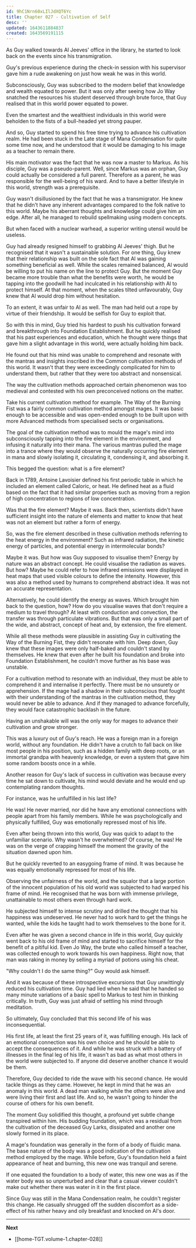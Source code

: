 ```yaml
---
id: 9hC1Nrn60xLIlJdXQT6Yc
title: Chapter 027 - Cultivation of Self
desc: ''
updated: 1643611884837
created: 1643569191115
---
```


As Guy walked towards Al Jeeves' office in the library, he started to look back on the events since his transmigration.

Guy's previous experience during the check-in session with his supervisor gave him a rude awakening on just how weak he was in this world.

Subconsciously, Guy was subscribed to the modern belief that knowledge and wealth equated to power. But it was only after seeing how Jo Way snatched the resources his student deserved through brute force, that Guy realised that in this world power equated to power.

Even the smartest and the wealthiest individuals in this world were beholden to the fists of a bull-headed yet strong pauper.

And so, Guy started to spend his free time trying to advance his cultivation realm. He had been stuck in the Late stage of Mana Condensation for quite some time now, and he understood that it would be damaging to his image as a teacher to remain there. 

His main motivator was the fact that he was now a master to Markus. As his disciple, Guy was a pseudo-parent. Well, since Markus was an orphan, Guy could actually be considered a full parent. Therefore as a parent, he was responsible for the well-being of his ward. And to have a better lifestyle in this world, strength was a prerequisite.

Guy wasn't disillusioned by the fact that he was a transmigrator. He knew that he didn't have any inherent advantages compared to the folk native to this world. Maybe his aberrant thoughts and knowledge could give him an edge. After all, he managed to rebuild spellmaking using modern concepts. 

But when faced with a nuclear warhead, a superior writing utensil would be useless.

Guy had already resigned himself to grabbing Al Jeeves' thigh. But he recognised that it wasn't a sustainable solution. For one thing, Guy knew that their relationship was built on the sole fact that Al was gaining something beneficial as well. While the scales remained balanced, Al would be willing to put his name on the line to protect Guy. But the moment Guy became more trouble than what the benefits were worth, he would be tapping into the goodwill he had inculcated in his relationship with Al to protect himself. At that moment, when the scales tilted unfavourably, Guy knew that Al would drop him without hesitation.

To an extent, it was unfair to Al as well. The man had held out a rope by virtue of their friendship. It would be selfish for Guy to exploit that.

So with this in mind, Guy tried his hardest to push his cultivation forward and breakthrough into Foundation Establishment. But he quickly realised that his past experiences and education, which he thought were things that gave him a slight advantage in this world, were actually holding him back.

He found out that his mind was unable to comprehend and resonate with the mantras and insights inscribed in the Common cultivation methods of this world. It wasn't that they were exceedingly complicated for him to understand them, but rather that they were too abstract and nonsensical.

The way the cultivation methods approached certain phenomenon was too medieval and contested with his own preconceived notions on the matter.

Take his current cultivation method for example. The Way of the Burning Fist was a fairly common cultivation method amongst mages. It was basic enough to be accessible and was open-ended enough to be built upon with more Advanced methods from specialised sects or organisations.

The goal of the cultivation method was to mould the mage's mind into subconsciously tapping into the fire element in the environment, and infusing it naturally into their mana. The various mantras pulled the mage into a trance where they would observe the naturally occurring fire element in mana and slowly isolating it, circulating it, condensing it, and absorbing it.

This begged the question: what is a fire element?

Back in 1789, Antoine Lavoisier defined his first periodic table in which he included an element called Caloric, or heat. He defined heat as a fluid based on the fact that it had similar properties such as moving from a region of high concentration to regions of low concentration. 

Was that the fire element? Maybe it was. Back then, scientists didn't have sufficient insight into the nature of elements and matter to know that heat was not an element but rather a form of energy.

So, was the fire element described in these cultivation methods referring to the heat energy in the environment? Such as infrared radiation, the kinetic energy of particles, and potential energy in intermolecular bonds?

Maybe it was. But how was Guy supposed to visualise them? Energy by nature was an abstract concept. He could visualise the radiation as waves. But how? Maybe he could refer to how infrared emissions were displayed in heat maps that used visible colours to define the intensity. However, this was also a method used by humans to comprehend abstract idea. It was not an accurate representation.

Alternatively, he could identify the energy as waves. Which brought him back to the question, how? How do you visualise waves that don't require a medium to travel through? At least with conduction and convection, the transfer was through particulate vibrations. But that was only a small part of the wide, and abstract, concept of heat and, by extension, the fire element.

While all these methods were plausible in assisting Guy in cultivating the Way of the Burning Fist, they didn't resonate with him. Deep down, Guy knew that these images were only half-baked and couldn't stand by themselves. He knew that even after he built his foundation and broke into Foundation Establishment, he couldn't move further as his base was unstable.

For a cultivation method to resonate with an individual, they must be able to comprehend it and internalise it perfectly. There must be no unsurety or apprehension. If the mage had a shadow in their subconscious that fought with their understanding of the mantras in the cultivation method, they would never be able to advance. And if they managed to advance forcefully, they would face catastrophic backlash in the future.

Having an unshakable will was the only way for mages to advance their cultivation and grow stronger.

This was a luxury out of Guy's reach. He was a foreign man in a foreign world, without any foundation. He didn't have a crutch to fall back on like most people in his position, such as a hidden family with deep roots, or an immortal grandpa with heavenly knowledge, or even a system that gave him some random boosts once in a while.

Another reason for Guy's lack of success in cultivation was because every time he sat down to cultivate, his mind would deviate and he would end up contemplating random thoughts.

For instance, was he unfulfilled in his last life?

He was! He never married, nor did he have any emotional connections with people apart from his family members. While he was psychologically and physically fulfilled, Guy was emotionally repressed most of his life.

Even after being thrown into this world, Guy was quick to adapt to the unfamiliar scenario. Why wasn't he overwhelmed? Of course, he was! He was on the verge of crapping himself the moment the gravity of the situation dawned upon him.

But he quickly reverted to an easygoing frame of mind. It was because he was equally emotionally repressed for most of his life.

Observing the unfairness of the world, and the squalor that a large portion of the innocent population of his old world was subjected to had warped his frame of mind. He recognised that he was born with immense privilege, unattainable to most others even through hard work.

He subjected himself to intense scrutiny and drilled the thought that his happiness was undeserved. He never had to work hard to get the things he wanted, while the kids he taught had to work themselves to the bone for it.

Even after he was given a second chance in life in this world, Guy quickly went back to his old frame of mind and started to sacrifice himself for the benefit of a pitiful kid. Even Jo Way, the brute who called himself a teacher, was collected enough to work towards his own happiness. Right now, that man was raking in money by selling a myriad of potions using his cheat.

"Why couldn't I do the same thing?" Guy would ask himself.

And it was because of these introspective excursions that Guy unwittingly reduced his cultivation time. Guy had lied when he said that he handed so many minute variations of a basic spell to Markus to test him in thinking critically. In truth, Guy was just afraid of settling his mind through meditation.

So ultimately, Guy concluded that this second life of his was inconsequential.

His first life, at least the first 25 years of it, was fulfilling enough. His lack of an emotional connection was his own choice and he should be able to accept the consequences of it. And while he was struck with a battery of illnesses in the final leg of his life, it wasn't as bad as what most others in the world were subjected to. If anyone did deserve another chance it would be them.

Therefore, Guy decided to ride the wave with his second chance. He would tackle things as they came. However, he kept in mind that he was an anomaly in this world. A dead man walking while the others were alive and were living their first and last life. And so, he wasn't going to hinder the course of others for his own benefit.

The moment Guy solidified this thought, a profound yet subtle change transpired within him. His budding foundation, which was a residual from the cultivation of the deceased Guy Larks, dissipated and another one slowly formed in its place.

A mage's foundation was generally in the form of a body of fluidic mana. The base nature of the body was a good indication of the cultivation method employed by the mage. While before, Guy's foundation held a faint appearance of heat and burning, this new one was tranquil and serene.

If one equated the foundation to a body of water, this new one was as if the water body was so unperturbed and clear that a casual viewer couldn't make out whether there was water in it in the first place.

Since Guy was still in the Mana Condensation realm, he couldn't register this change. He casually shrugged off the sudden discomfort as a side-effect of his rather heavy and oily breakfast and knocked on Al's door.

____

**Next**
* [[home-TGT.volume-1.chapter-028]]